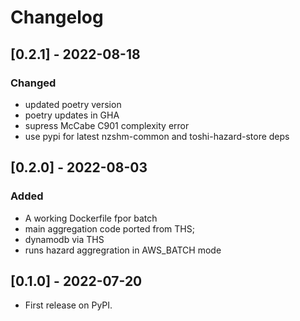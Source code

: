 # Changelog

## [0.2.1] - 2022-08-18

### Changed
 - updated poetry version
 - poetry updates in GHA
 - supress McCabe C901 complexity error
 - use pypi for latest nzshm-common and toshi-hazard-store deps

## [0.2.0] - 2022-08-03

### Added
 * A working Dockerfile fpor batch
 * main aggregation code ported from THS;
 * dynamodb via THS
 * runs hazard aggregration in AWS_BATCH mode

## [0.1.0] - 2022-07-20

* First release on PyPI.
